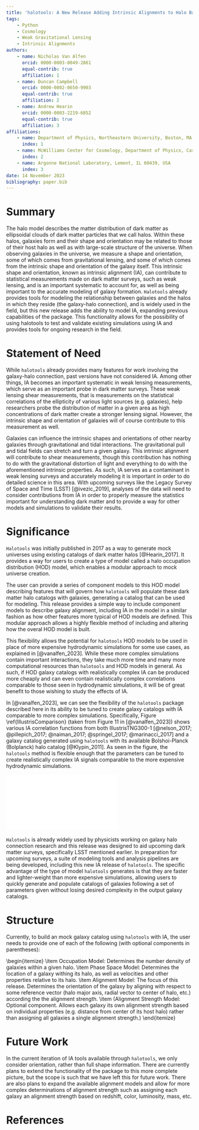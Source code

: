 ```yaml
---
title: 'halotools: A New Release Adding Intrinsic Alignments to Halo Based Methods'
tags:
    - Python
    - Cosmology
    - Weak Gravitational Lensing
    - Intrinsic Alignments
authors:
    - name: Nicholas Van Alfen
      orcid: 0000-0003-0049-2861
      equal-contrib: true
      affiliation: 1
    - name: Duncan Campbell
      orcid: 0000-0002-0650-9903
      equal-contrib: true
      affiliation: 2
    - name: Andrew Hearin
      orcid: 0000-0003-2219-6852
      equal-contrib: true
      affiliation: 3
affiliations:
    - name: Department of Physics, Northeastern University, Boston, MA 02115, USA
      index: 1
    - name: McWilliams Center for Cosmology, Department of Physics, Carnegie Mellon University, Pittsburgh, PA 15213, USA
      index: 2
    - name: Argonne National Laboratory, Lemont, IL 60439, USA
      index: 3
date: 14 November 2023
bibliography: paper.bib
---
```


# Summary
The halo model describes the matter distribution of dark matter as ellipsoidal clouds of dark matter particles that we call halos. Within these halos, galaxies form and their shape and orientation may be related to those of their host halo as well as with large-scale structure of the universe. When observing galaxies in the universe, we measure a shape and orientation, some of which comes from gravitational lensing, and some of which comes from the intrinsic shape and orientation of the galaxy itself. This intrinsic shape and orientation, known as intrinsic alignment (IA), can contribute to statistical measurements made on dark matter surveys, such as weak lensing, and is an important systematic to account for, as well as being important to the accurate modeling of galaxy formation. `Halotools` already provides tools for modeling the relationship between galaxies and the halos in which they reside (the galaxy-halo connection), and is widely used in the field, but this new release adds the ability to model IA, expanding previous capabilities of the package. This functionality allows for the possibility of using halotools to test and validate existing simulations using IA and provides tools for ongoing research in the field.

# Statement of Need
While `halotools` already provides many features for work involving the galaxy-halo connection, past versions have not considered IA. Among other things, IA becomes an important systematic in weak lensing measurements, which serve as an important probe in dark matter surveys. These weak lensing shear measurements, that is measurements on the statistical correlations of the ellipticity of various light sources (e.g. galaxies), help researchers probe the distribution of matter in a given area as high concentrations of dark matter create a stronger lensing signal. However, the intrinsic shape and orientation of galaxies will of course contribute to this measurement as well.

Galaxies can influence the intrinsic shapes and orientations of other nearby galaxies through gravitational and tidal interactions. The gravitational pull and tidal fields can stretch and turn a given galaxy. This intrinsic alignment will contribute to shear measurements, though this contribution has nothing to do with the gravitational distortion of light and everything to do with the aforementioned intrinsic properties. As such, IA serves as a contaminant in weak lensing surveys and accurately modeling it is important in order to do detailed science in this area. With upcoming surveys like the Legacy Survey of Space and Time (LSST) [@ivezic_2019], analyses of the data will need to consider contributions from IA in order to properly measure the statistics important for understanding dark matter and to provide a way for other models and simulations to validate their results.

# Significance
`Halotools` was initially published in 2017 as a way to generate mock universes using existing catalogs of dark matter halos [@Hearin_2017]. It provides a way for users to create a type of model called a halo occupation distribution (HOD) model, which enables a modular approach to mock universe creation.

The user can provide a series of component models to this HOD model describing features that will govern how `halotools` will populate these dark matter halo catalogs with galaxies, generating a catalog that can be used for modeling. This release provides a simple way to include component models to describe galaxy alignment, including IA in the model in a similar fashion as how other features more typical of HOD models are defined. This modular approach allows a highly flexible method of including and altering how the overal HOD model is built.

This flexibility allows the potential for `halotools` HOD models to be used in place of more expensive hydrodynamic simulations for some use cases, as explained in [@vanalfen_2023]. While these more complex simulations contain important interactions, they take much more time and many more computational resources than `halotools` and HOD models in general. As such, if HOD galaxy catalogs with realistically complex IA can be produced more cheaply and can even contain realistically complex correlations comparable to those seen in hydrodynamic simulations, it will be of great benefit to those wishing to study the effects of IA.

In [@vanalfen_2023], we can see the flexibility of the `halotools` package described here in its ability to be tuned to create galaxy catalogs with IA comparable to more complex simulations. Specifically, Figure \ref{IllustrisComparison} (taken from Figure 11 in [@vanalfen_2023]) shows various IA correlation functions from both IllustrisTNG300-1 [@nelson_2017; @pillepich_2017; @naiman_2017; @springel_2017; @marinacci_2017] and a galaxy catalog generated using `halotools` with its available Bolshoi-Planck (Bolplanck) halo catalog [@Klypin_2011]. As seen in the figure, the `halotools` method is flexible enough that the parameters can be tuned to create realistically complex IA signals comparable to the more expensive hydrodynamic simulations.

![Figure 11 from [@vanalfen_2023] showing correlation functions from IllustrisTNG300 (points with error bars) and correlation functions measured on an HOD made with `halotools` (solid lines with shaded error regions). The parameters for the HOD model were adjusted such that the resulting correlations would match those of IllustrisTNG300, showcasing the flexibility of the model.\label{IllustrisComparison}](figures/Illustris.pdf)

`Halotools` is already widely used by physicists working on galaxy halo connection research and this release was designed to aid upcoming dark matter surveys, specifically LSST mentioned earlier. In preparation for upcoming surveys, a suite of modeling tools and analysis pipelines are being developed, including this new IA release of `halotools`. The specific advantage of the type of model `halotools` generates is that they are faster and lighter-weight than more expensive simulations, allowing users to quickly generate and populate catalogs of galaxies following a set of parameters given without losing desired complexity in the output galaxy catalogs.

# Structure
Currently, to build an mock galaxy catalog using `halotools` with IA, the user needs to provide one of each of the following (with optional components in parentheses):

\begin{itemize}
    \item Occupation Model: Determines the number density of galaxies within a given halo.
    \item Phase Space Model: Determines the location of a galaxy withing its halo, as well as velocities and other properties relative to its halo.
    \item Alignment Model: The focus of this release. Determines the orientation of the galaxy by aligning with respect to some reference vector (halo major axis, radial vector to center of halo, etc.) according the the alignment strength.
    \item (Alignment Strength Model: Optional component. Allows each galaxy its own alignment strength based on individual properties (e.g. distance from center of its host halo) rather than assigning all galaxies a single alignment strength.)
\end{itemize}

# Future Work
In the current iteration of IA tools available through `halotools`, we only consider orientation, rather than full shape information. There are currently plans to extend the functionality of the package to this more complete picture, but the scope is such that we have left this for future work. There are also plans to expand the available alignment models and allow for more complex determinations of alignment strength such as assigning each galaxy an alignment strength based on redshift, color, luminosity, mass, etc.

# References
